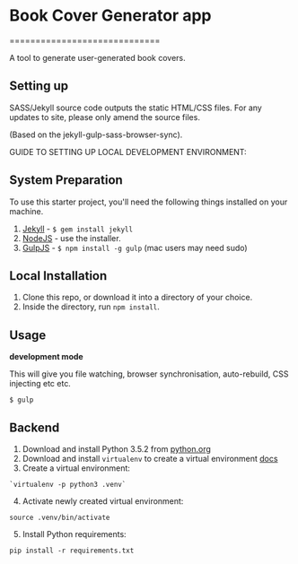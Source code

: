 # Book Cover Generator app
=============================

A tool to generate user-generated book covers.


## Setting up

SASS/Jekyll source code outputs the static HTML/CSS files. For any updates to site, please only amend the source files.

(Based on the jekyll-gulp-sass-browser-sync).

GUIDE TO SETTING UP LOCAL DEVELOPMENT ENVIRONMENT:

## System Preparation

To use this starter project, you'll need the following things installed on your machine.

1. [Jekyll](http://jekyllrb.com/) - `$ gem install jekyll`
2. [NodeJS](http://nodejs.org) - use the installer.
3. [GulpJS](https://github.com/gulpjs/gulp) - `$ npm install -g gulp` (mac users may need sudo)

## Local Installation

1. Clone this repo, or download it into a directory of your choice.
2. Inside the directory, run `npm install`.

## Usage

**development mode**

This will give you file watching, browser synchronisation, auto-rebuild, CSS injecting etc etc.

```shell
$ gulp
```

## Backend

1. Download and install Python 3.5.2 from [python.org](https://www.python.org/downloads/)
2. Download and install `virtualenv` to create a virtual environment [docs](https://virtualenv.pypa.io/en/stable/installation/)
3. Create a virtual environment:

```shell
`virtualenv -p python3 .venv`
```

4. Activate newly created virtual environment:

```shell
source .venv/bin/activate
```

5. Install Python requirements:

```shell
pip install -r requirements.txt
```
